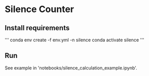 # Silence Counter

## Install requirements
'''
conda env create -f env.yml -n silence
conda activate silence
'''

## Run
See example in 'notebooks/silence_calculation_example.ipynb'.
